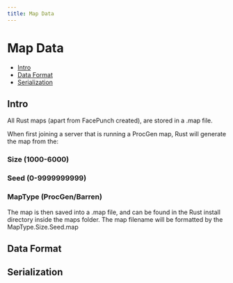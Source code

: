 ```yaml
---
title: Map Data
---
```

# Map Data
* [Intro](#intro)
* [Data Format](#data-format)
* [Serialization](#serialization)

## Intro

All Rust maps (apart from FacePunch created), are stored in a .map file.

When first joining a server that is running a ProcGen map, Rust will generate the map from the:

### Size (1000-6000)

### Seed (0-9999999999)

### MapType (ProcGen/Barren)

The map is then saved into a .map file, and can be found in the Rust install directory inside the maps folder. The map filename 
will be formatted by the MapType.Size.Seed.map



## Data Format

## Serialization
